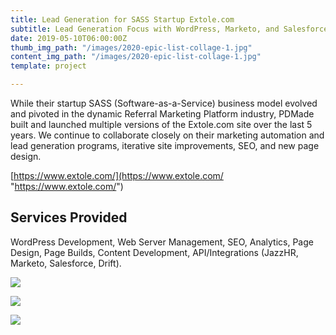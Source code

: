 ```yaml
---
title: Lead Generation for SASS Startup Extole.com
subtitle: Lead Generation Focus with WordPress, Marketo, and Salesforce
date: 2019-05-10T06:00:00Z
thumb_img_path: "/images/2020-epic-list-collage-1.jpg"
content_img_path: "/images/2020-epic-list-collage-1.jpg"
template: project

---
```

While their startup SASS (Software-as-a-Service) business model evolved and pivoted in the dynamic Referral Marketing Platform industry, PDMade built and launched multiple versions of the Extole.com site over the last 5 years. We continue to collaborate closely on their marketing automation and lead generation programs, iterative site improvements, SEO, and new page design.

[https://www.extole.com/](https://www.extole.com/ "https://www.extole.com/")

## Services Provided

WordPress Development, Web Server Management, SEO, Analytics, Page Design, Page Builds, Content Development, API/Integrations (JazzHR, Marketo, Salesforce, Drift).

![](/images/Portfolio-Extole-1-2x.jpg)

![](/images/Portfolio-Extole-3-2x.jpg)

![](/images/Portfolio-Extole-2-2x.jpg)